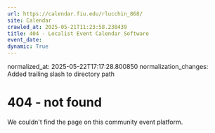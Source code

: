 ```yaml
---
url: https://calendar.fiu.edu/rlucchin_868/
site: Calendar
crawled_at: 2025-05-21T11:23:58.238439
title: 404 - Localist Event Calendar Software
event_date: 
dynamic: True
---
```

normalized_at: 2025-05-22T17:17:28.800850
normalization_changes: Added trailing slash to directory path

# 404 - not found
We couldn't find the page on this community event platform.
